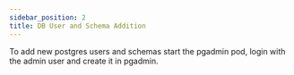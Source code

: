 ```yaml
---
sidebar_position: 2
title: DB User and Schema Addition
---
```


To add new postgres users and schemas start the pgadmin pod, login with the admin user and create it in pgadmin.
